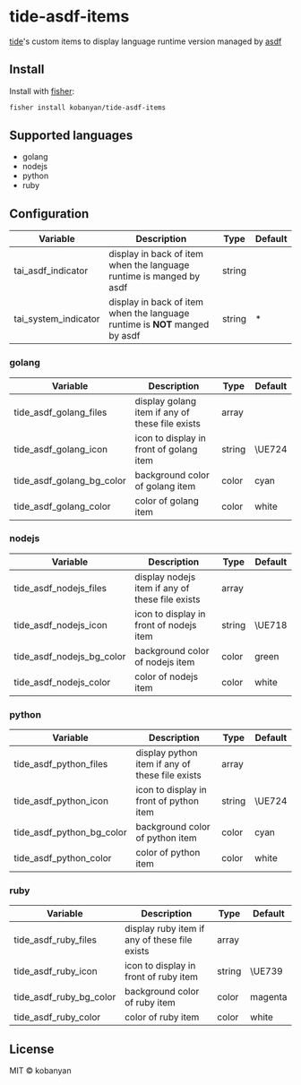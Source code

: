 # tide-asdf-items

[tide](https://github.com/IlanCosman/tide)'s custom items to display language runtime version managed by [asdf](https://asdf-vm.com)

## Install

Install with [fisher](https://github.com/jorgebucaran/fisher):
```sh
fisher install kobanyan/tide-asdf-items
```

## Supported languages

- golang
- nodejs
- python
- ruby

## Configuration

| Variable | Description | Type | Default |
| --- | --- | --- | --- |
| tai_asdf_indicator | display in back of item when the language runtime is manged by asdf | string |  |
| tai_system_indicator | display in back of item when the language runtime is **NOT** manged by asdf | string | * |

### golang

| Variable | Description | Type | Default |
| --- | --- | --- | --- |
| tide_asdf_golang_files | display golang item if any of these file exists | array |  |
| tide_asdf_golang_icon | icon to display in front of golang item | string |  \UE724 |
| tide_asdf_golang_bg_color | background color of golang item | color | cyan |
| tide_asdf_golang_color | color of golang item | color | white |

### nodejs

| Variable | Description | Type | Default |
| --- | --- | --- | --- |
| tide_asdf_nodejs_files | display nodejs item if any of these file exists | array |  |
| tide_asdf_nodejs_icon | icon to display in front of nodejs item | string | \UE718 |
| tide_asdf_nodejs_bg_color | background color of nodejs item | color | green |
| tide_asdf_nodejs_color | color of nodejs item | color | white |

### python

| Variable | Description | Type | Default |
| --- | --- | --- | --- |
| tide_asdf_python_files | display python item if any of these file exists | array |  |
| tide_asdf_python_icon | icon to display in front of python item | string | \UE724 |
| tide_asdf_python_bg_color | background color of python item | color | cyan |
| tide_asdf_python_color | color of python item | color | white |

### ruby

| Variable | Description | Type | Default |
| --- | --- | --- | --- |
| tide_asdf_ruby_files | display ruby item if any of these file exists | array |  |
| tide_asdf_ruby_icon | icon to display in front of ruby item | string | \UE739 |
| tide_asdf_ruby_bg_color | background color of ruby item | color | magenta |
| tide_asdf_ruby_color | color of ruby item | color | white |

## License

MIT © kobanyan
